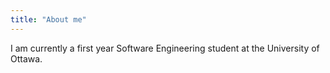 ```yaml
---
title: "About me"
---
```

I am currently a first year Software Engineering student at the University of Ottawa.
